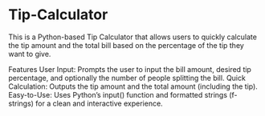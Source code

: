 # Tip-Calculator
This is a Python-based Tip Calculator that allows users to quickly calculate the tip amount and the total bill based on the percentage of the tip they want to give.

Features
User Input: Prompts the user to input the bill amount, desired tip percentage, and optionally the number of people splitting the bill.
Quick Calculation: Outputs the tip amount and the total amount (including the tip).
Easy-to-Use: Uses Python’s input() function and formatted strings (f-strings) for a clean and interactive experience.
